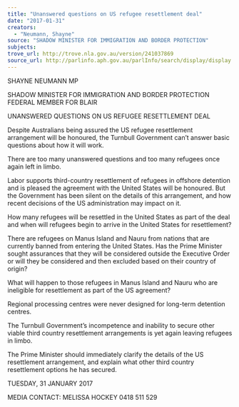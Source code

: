 ```yaml
---
title: "Unanswered questions on US refugee resettlement deal"
date: "2017-01-31"
creators:
  - "Neumann, Shayne"
source: "SHADOW MINISTER FOR IMMIGRATION AND BORDER PROTECTION"
subjects:
trove_url: http://trove.nla.gov.au/version/241037869
source_url: http://parlinfo.aph.gov.au/parlInfo/search/display/display.w3p;query=Id%3A%22media/pressrel/5071826%22
---
```


 

 SHAYNE NEUMANN MP 

 SHADOW MINISTER FOR IMMIGRATION AND BORDER PROTECTION  FEDERAL MEMBER FOR BLAIR    

 UNANSWERED QUESTIONS ON US REFUGEE RESETTLEMENT DEAL    

 Despite Australians being assured the US refugee resettlement arrangement will be  honoured, the Turnbull Government can’t answer basic questions about how it will work.     

 There are too many unanswered questions and too many refugees once again left in  limbo.    

 Labor supports third-country resettlement of refugees in offshore detention and is  pleased the agreement with the United States will be honoured. But the Government  has been silent on the details of this arrangement, and how recent decisions of the US  administration may impact on it.       

 How many refugees will be resettled in the United States as part of the deal and when  will refugees begin to arrive in the United States for resettlement?    

 There are refugees on Manus Island and Nauru from nations that are currently banned  from entering the United States. Has the Prime Minister sought assurances that they will  be considered outside the Executive Order or will they be considered and then excluded  based on their country of origin?     

 What will happen to those refugees in Manus Island and Nauru who are ineligible for  resettlement as part of the US agreement?    

 Regional processing centres were never designed for long-term detention centres.     

 The Turnbull Government’s incompetence and inability to secure other viable third  country resettlement arrangements is yet again leaving refugees in limbo.     

 The Prime Minister should immediately clarify the details of the US resettlement  arrangement, and explain what other third country resettlement options he has secured.    

 TUESDAY, 31 JANUARY 2017    

 MEDIA CONTACT: MELISSA HOCKEY 0418 511 529   

